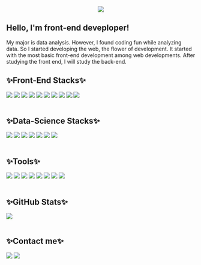 <div align="center">
  <img src="https://capsule-render.vercel.app/api?type=waving&color=auto&height=200&section=header&text=TaeWoo's&nbsp;GitHub!&fontSize=90"/>
</div>

<h2>Hello, I'm front-end deveploper!</h2>
My major is data analysis. However, I found coding fun while analyzing data. So I started developing the web, the flower of development. It started with the most basic front-end development among web developments. After studying the front end, I will study the back-end.

<br/>

<div>
  <h2>✨Front-End Stacks✨</h2>
  <img src="https://img.shields.io/badge/HTML5-E34F26?style=flat-square&logo=HTML5&logoColor=white"/>
  <img src="https://img.shields.io/badge/CSS3-1572B6?style=flat-square&logo=CSS3&logoColor=white" />
  <img src="https://img.shields.io/badge/Tailwind CSS-06B6D4?style=flat-square&logo=tailwindcss&logoColor=white" />
  <img src="https://img.shields.io/badge/JavaScript-F7DF1E?style=flat-square&logo=JavaScript&logoColor=white" />
  <img src="https://img.shields.io/badge/Typescript-3178C6?style=flat-square&logo=Typescript&logoColor=white"/>
  <img src="https://img.shields.io/badge/React.js-61DAFB?style=flat-square&logo=React&logoColor=white" />
  <img src="https://img.shields.io/badge/Redux.js-764ABC?style=flat-square&logo=Redux&logoColor=white" />
  <img src="https://img.shields.io/badge/Recoil.js-3578E5?style=flat-square&logo=Recoil&logoColor=white" />
  <img src="https://img.shields.io/badge/Node.js-339933?style=flat-square&logo=Node.js&logoColor=white" />
  <img src="https://img.shields.io/badge/Next.js-000000?style=flat-square&logo=Next.js&logoColor=white" />
</div>

<br/>

<div>
  <h2>✨Data-Science Stacks✨</h2>
  <img src="https://img.shields.io/badge/Python-3776AB?style=flat-square&logo=Python&logoColor=white"/>
  <img src="https://img.shields.io/badge/Numpy-013243?style=flat-square&logo=Numpy&logoColor=white" />
  <img src="https://img.shields.io/badge/Pandas-150458?style=flat-square&logo=Pandas&logoColor=white" />
  <img src="https://img.shields.io/badge/Scikit learn-F7931E?style=flat-square&logo=scikit-learn&logoColor=white" />
  <img src="https://img.shields.io/badge/R-276DC3?style=flat-square&logo=R&logoColor=white" />
  <img src="https://img.shields.io/badge/Java-2C2255?style=flat-square&logo=Java&logoColor=white" />
  <img src="https://img.shields.io/badge/Microsoft SQL Server-CC2927?style=flat-square&logo=Microsoft SQL Server&logoColor=white" />
</div>

<br/>

<div>
  <h2>✨Tools✨</h2>
  <img src="https://img.shields.io/badge/Notion-000000?style=flat-square&logo=Notion&logoColor=white" />
  <img src="https://img.shields.io/badge/Git-F05032?style=flat-square&logo=Git&logoColor=white" />
  <img src="https://img.shields.io/badge/Visual Studio-5C2D91?style=flat-square&logo=Visual Studio&logoColor=white"/>
  <img src="https://img.shields.io/badge/Jupyter-F37626?style=flat-square&logo=Jupyter&logoColor=white" />
  <img src="https://img.shields.io/badge/Google Colab-F9AB00?style=flat-square&logo=Google Colab&logoColor=white" />
  <img src="https://img.shields.io/badge/Eclipse IDE-2C2255?style=flat-square&logo=Eclipse IDE&logoColor=white" />
  <img src="https://img.shields.io/badge/Postman-FF6C37?style=flat-square&logo=Postman&logoColor=white" />
  <img src="https://img.shields.io/badge/Figma-F24E1E?style=flat-square&logo=Figma&logoColor=white" />
</div>

<br/>

<div>
  <h2>✨GitHub Stats✨</h2>
  <img src="https://github-readme-stats.vercel.app/api/top-langs/?username=TaeWooKim-SCH&layout=compact"><br><br>
</div>

<div>
  <h2>✨Contact me✨</h2>
  <a href = "https://tae-woo.notion.site/Front-End-cae878950d69425c97dfc6a80abbf5c5"><img src="https://img.shields.io/badge/Notion-000000?style=flat-square&logo=Notion&logoColor=white" /></a>
  <a href = "https://github.com/TaeWooKim-SCH"><img src="https://img.shields.io/badge/GitHub-181717?style=flat-square&logo=GitHub&logoColor=white" /></a>
</div>


<!--
**TaeWooKim-SCH/TaeWooKim-SCH** is a ✨ _special_ ✨ repository because its `README.md` (this file) appears on your GitHub profile.

Here are some ideas to get you started:

- 🔭 I’m currently working on ...
- 🌱 I’m currently learning ...
- 👯 I’m looking to collaborate on ...
- 🤔 I’m looking for help with ...
- 💬 Ask me about ...
- 📫 How to reach me: ...
- 😄 Pronouns: ...
- ⚡ Fun fact: ...
-->
